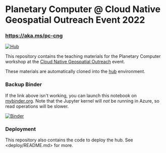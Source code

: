 # Planetary Computer @ Cloud Native Geospatial Outreach Event 2022

### https://aka.ms/pc-cng

[![Hub](https://img.shields.io/badge/Launch-Hub-blue)](https://pc-cng.westeurope.cloudapp.azure.com/hub/user-redirect/git-pull?repo=https%3A%2F%2Fgithub.com%2FTomAugspurger%2Fpc-cng-outreach-2022&urlpath=lab%2Ftree%2Fpc-cng-outreach-2022%2Fintroduction.ipynb&branch=main)

This repository contains the teaching materials for the Planetary Computer workshop at the [Cloud Native Geospatial Outreach][cng] event.

These materials are automatically cloned into the [hub][hub] environment.

### Backup Binder

If the link above isn't working, you can launch this notebook on [mybinder.org](https://mybinder.org/).
Note that the Jupyter kernel will *not* be running in Azure, so read operations will be slower.

[![Binder](https://mybinder.org/badge_logo.svg)](https://mybinder.org/v2/gh/TomAugspurger/pc-cng-outreach-2022/HEAD?labpath=introduction.ipynb)

### Deployment

This repository also contains the code to deploy the hub. See <deploy/README.md> for more.

[cng]: ...
[hub]: ...

